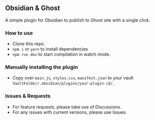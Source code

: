 ## Obsidian & Ghost 

A simple plugin for Obsidian to publish to Ghost site with a single click.

### How to use

- Clone this repo.
- `npm i` or `yarn` to install dependencies
- `npm run dev` to start compilation in watch mode.

### Manually installing the plugin

- Copy over `main.js`, `styles.css`, `manifest.json` to your vault `VaultFolder/.obsidian/plugins/your-plugin-id/`.


### Issues & Requests

- For feature requests, please take use of Discussions.
- For any issues with current versions, please use Issues.
